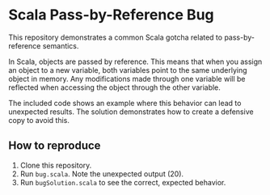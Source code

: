 # Scala Pass-by-Reference Bug

This repository demonstrates a common Scala gotcha related to pass-by-reference semantics.

In Scala, objects are passed by reference. This means that when you assign an object to a new variable, both variables point to the same underlying object in memory.  Any modifications made through one variable will be reflected when accessing the object through the other variable.

The included code shows an example where this behavior can lead to unexpected results. The solution demonstrates how to create a defensive copy to avoid this.

## How to reproduce

1. Clone this repository.
2. Run `bug.scala`. Note the unexpected output (20).
3. Run `bugSolution.scala` to see the correct, expected behavior.
